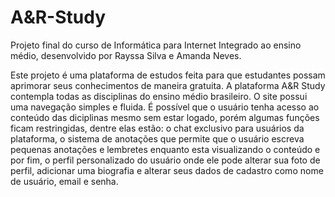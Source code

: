 # A&R-Study
Projeto final do curso de Informática para Internet Integrado ao ensino médio, desenvolvido por Rayssa Silva e Amanda Neves.

Este projeto é uma plataforma de estudos feita para que estudantes possam aprimorar seus conhecimentos de maneira gratuita. A plataforma A&R Study contempla todas as disciplinas do ensino médio brasileiro.
O site possui uma navegação simples e fluida. É possível que o usuário tenha acesso ao conteúdo das diciplinas mesmo sem estar logado, porém algumas funções ficam restringidas, dentre elas estão: o chat exclusivo para usuários da plataforma, o sistema de anotações que permite que o usuário escreva pequenas anotações e lembretes enquanto esta visualizando o conteúdo e por fim, o perfil personalizado do usuário onde ele pode alterar sua foto de perfil, adicionar uma biografia e alterar seus dados de cadastro como nome de usuário, email e senha.
